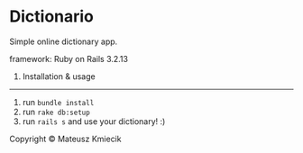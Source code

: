 Dictionario
===========

Simple online dictionary app.

framework: Ruby on Rails 3.2.13


1. Installation & usage
---------------

1. run `bundle install`
2. run `rake db:setup`
3. run `rails s` and use your dictionary! :)



Copyright &copy; Mateusz Kmiecik